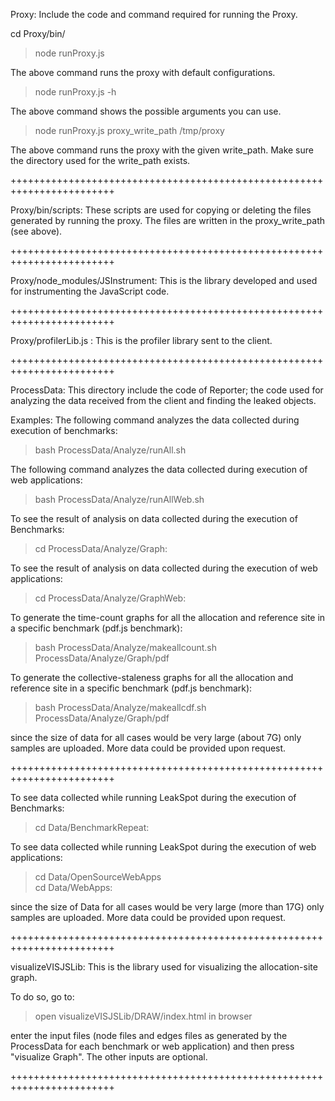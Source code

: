 Proxy: Include the code and command required for running the Proxy.

cd Proxy/bin/
> node runProxy.js

The above command runs the proxy with default configurations.

> node runProxy.js -h

The above command shows the possible arguments you can use.

> node runProxy.js   proxy_write_path    /tmp/proxy  

The above command runs the proxy with the given write_path. Make sure the directory used for the write_path exists.


++++++++++++++++++++++++++++++++++++++++++++++++++++++++++++++++++++++++

Proxy/bin/scripts:  These scripts are used for copying or deleting the files generated by running the proxy. The files are written in the proxy_write_path (see above).

++++++++++++++++++++++++++++++++++++++++++++++++++++++++++++++++++++++++

Proxy/node_modules/JSInstrument:  This is the library developed and used for instrumenting the JavaScript code.

++++++++++++++++++++++++++++++++++++++++++++++++++++++++++++++++++++++++

Proxy/profilerLib.js : This is the profiler library sent to the client.

++++++++++++++++++++++++++++++++++++++++++++++++++++++++++++++++++++++++

ProcessData:  This directory include the code of Reporter; the code used for analyzing the data
              received from the client and finding the leaked objects.

Examples:
The following command analyzes the data collected during execution of benchmarks:

> bash ProcessData/Analyze/runAll.sh


The following command analyzes the data collected during execution of web applications:
> bash ProcessData/Analyze/runAllWeb.sh

To see the result of analysis on data collected during the execution of Benchmarks:
> cd ProcessData/Analyze/Graph:


To see the result of analysis on data collected during the execution of web applications:
> cd ProcessData/Analyze/GraphWeb:

To generate the time-count graphs for all the allocation and reference site in a specific benchmark (pdf.js benchmark):
> bash ProcessData/Analyze/makeallcount.sh  ProcessData/Analyze/Graph/pdf

To generate the collective-staleness graphs for all the allocation and reference site in a specific benchmark (pdf.js benchmark):
> bash ProcessData/Analyze/makeallcdf.sh   ProcessData/Analyze/Graph/pdf


since the size of data for all cases would be very large (about 7G) only samples
are uploaded. More data could be provided upon request.

++++++++++++++++++++++++++++++++++++++++++++++++++++++++++++++++++++++++

To see data collected while running LeakSpot during the execution of Benchmarks:
> cd Data/BenchmarkRepeat:


To see data collected while running LeakSpot during the execution of web applications:
> cd Data/OpenSourceWebApps  
> cd Data/WebApps:


since the size of Data for all cases would be very large (more than 17G) only samples
are uploaded. More data could be provided upon request.

++++++++++++++++++++++++++++++++++++++++++++++++++++++++++++++++++++++++

visualizeVISJSLib: This is the library used for visualizing the allocation-site graph.

To do so, go to:
> open visualizeVISJSLib/DRAW/index.html in browser

enter the input files (node files and edges files as generated by the ProcessData
for each benchmark or web application) and then press "visualize Graph". The other 
inputs are optional.

++++++++++++++++++++++++++++++++++++++++++++++++++++++++++++++++++++++++
